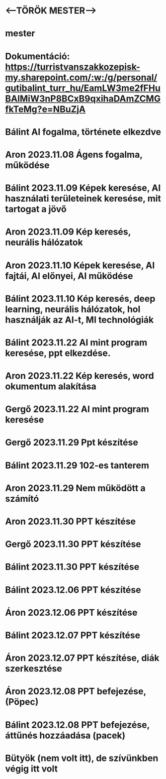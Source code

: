 # <--TÖRÖK MESTER-->


# mester
# Dokumentáció: https://turristvanszakkozepisk-my.sharepoint.com/:w:/g/personal/gutibalint_turr_hu/EamLW3me2fFHuBAlMiW3nP8BCxB9qxihaDAmZCMGfkTeMg?e=NBuZjA
# Bálint AI fogalma, története elkezdve
# Aron 2023.11.08 Ágens fogalma, működése
# Bálint 2023.11.09 Képek keresése, AI használati területeinek keresése, mit tartogat a jövő
# Aron 2023.11.09 Kép keresés, neurális hálózatok
# Aron 2023.11.10 Képek keresése, AI fajtái, AI előnyei, AI működése
# Bálint 2023.11.10 Kép keresés, deep learning, neurális hálózatok, hol használják az AI-t, MI technológiák
# Bálint 2023.11.22 AI mint program keresése, ppt elkezdése.
# Aron 2023.11.22 Kép keresés, word okumentum alakítása
# Gergő 2023.11.22 AI mint program keresése
# Gergő 2023.11.29 Ppt készítése
# Bálint 2023.11.29 102-es tanterem
# Aron 2023.11.29 Nem működött a számító
# Aron 2023.11.30 PPT készítése
# Gergő 2023.11.30 PPT készítése
# Bálint 2023.11.30 PPT készítése
# Bálint 2023.12.06 PPT készítése
# Áron 2023.12.06 PPT készítése
# Bálint 2023.12.07 PPT készítése
# Áron 2023.12.07 PPT készítése, diák szerkesztése
# Áron 2023.12.08 PPT befejezése, (Pöpec)
# Bálint 2023.12.08 PPT befejezése, áttűnés hozzáadása (pacek)
# Bütyök (nem volt itt), de szívünkben végig itt volt
